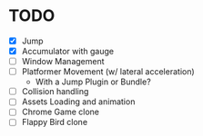 # TODO
- [x] Jump
- [x] Accumulator with gauge
- [ ] Window Management
- [ ] Platformer Movement (w/ lateral acceleration)
  - With a Jump Plugin or Bundle?
- [ ] Collision handling
- [ ] Assets Loading and animation
- [ ] Chrome Game clone
- [ ] Flappy Bird clone
